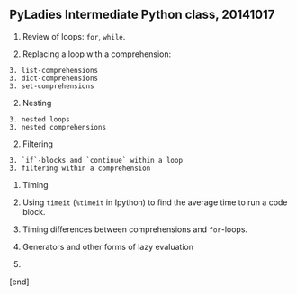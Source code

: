 ## PyLadies Intermediate Python class, 20141017

1. Review of loops: `for`, `while`. 

  2. Replacing a loop with a comprehension: 

    3. list-comprehensions
    3. dict-comprehensions
    3. set-comprehensions

  2. Nesting

    3. nested loops
    3. nested comprehensions

  2. Filtering

    3. `if`-blocks and `continue` within a loop
    3. filtering within a comprehension

1. Timing

  2. Using `timeit` (`%timeit` in Ipython) to find the average time to run a code block.
  2. Timing differences between comprehensions and `for`-loops.

1. Generators and other forms of lazy evaluation

  2. 

[end]